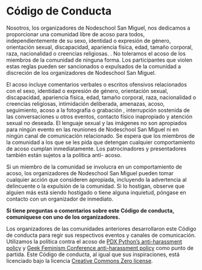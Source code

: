 # Código de Conducta

Nosotros, los organizadores de Nodeschool San Miguel, nos dedicamos a proporcionar una
comunidad libre de acoso para todos, independientemente de su sexo, identidad o expresión
de género, orientación sexual, discapacidad, apariencia física, edad, tamaño corporal, raza,
nacionalidad o creencias religiosas. . No toleramos el acoso de los miembros de la comunidad
de ninguna forma. Los participantes que violen estas reglas pueden ser sancionados o
expulsados ​​de la comunidad a discreción de los organizadores de Nodeschool San Miguel.

El acoso incluye comentarios verbales o escritos ofensivos relacionados con el sexo, identidad
o expresión de género, orientación sexual, discapacidad, apariencia física, edad, tamaño
corporal, raza, nacionalidad o creencias religiosas, intimidación deliberada, amenazas, acoso,
seguimiento, acoso a la fotografía o grabación , interrupción sostenida de las conversaciones u
otros eventos, contacto físico inapropiado y atención sexual no deseada. El lenguaje sexual y
las imágenes no son apropiados para ningún evento en las reuniones de Nodeschool San
Miguel ni en ningún canal de comunicación relacionado. Se espera que los miembros de la
comunidad a los que se les pida que detengan cualquier comportamiento de acoso cumplan
inmediatamente. Los patrocinadores y presentadores también están sujetos a la política anti-
acoso.

Si un miembro de la comunidad se involucra en un comportamiento de acoso, los
organizadores de Nodeschool San Miguel pueden tomar cualquier acción que consideren
apropiada, incluyendo la advertencia al delincuente o la expulsión de la comunidad. Si lo
hostigan, observe que alguien más está siendo hostigado o tiene alguna inquietud, póngase en
contacto con un organizador de inmediato.

**Si tiene preguntas o comentarios sobre este Código de conducta, comuníquese con uno de los organizadores.**

Los organizadores de las comunidades anteriores desarrollaron este Código de conducta para regir sus respectivos eventos y canales de comunicación. Utilizamos la política contra el acoso de [PDX Python’s anti-harassment policy](http://www.meetup.com/pdxpython/pages/Code_of_Conduct/)
y [Geek Feminism Conference anti-harassment policy](http://geekfeminism.wikia.com/wiki/Conference_anti-harassment/Policy)
como punto de partida. Este Código de conducta, al igual que sus inspiraciones, está licenciado bajo la licencia [Creative Commons Zero license](http://creativecommons.org/publicdomain/zero/1.0/).
